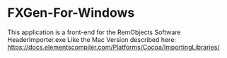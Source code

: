 # FXGen-For-Windows

This application is a front-end for the RemObjects Software HeaderImporter.exe
Like the Mac Version described here: https://docs.elementscompiler.com/Platforms/Cocoa/ImportingLibraries/
